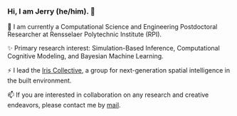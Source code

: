 ### Hi, I am Jerry (he/him). 👋

🔭 I am currently a Computational Science and Engineering Postdoctoral Researcher at Rensselaer Polytechnic Institute (RPI).

✨ Primary research interest: Simulation-Based Inference, Computational Cognitive Modeling, and Bayesian Machine Learning. 

⚡ I lead the [Iris Collective](https://github.com/iris-collective), a group for next-generation spatial intelligence in the built environment.

📫 If you are interested in collaboration on any research and creative endeavors, please contact me by [mail](aca.jerryh@gmail.com).


<!--
**jerrymhuang/jerrymhuang** is a ✨ _special_ ✨ repository because its `README.md` (this file) appears on your GitHub profile.

Here are some ideas to get you started:

- 🔭 I’m currently working on ...
- 🌱 I’m currently learning ...
- 👯 I’m looking to collaborate on ...
- 🤔 I’m looking for help with ...
- 💬 Ask me about ...
- 📫 How to reach me: ...
- 😄 Pronouns: ...
- ⚡ Fun fact: ...
-->
